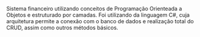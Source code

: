Sistema financeiro utilizando conceitos de Programação Orienteada a Objetos e estruturado por camadas. Foi utilizando da linguagem C#, cuja arquitetura permite a conexão com o banco de dados e realização total do CRUD, assim como outros métodos básicos.
